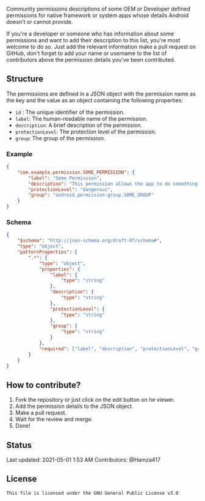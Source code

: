 Community permissions descriptions of some OEM or Developer defined permissions 
for native framework or system apps whose details Android doesn't or cannot provide.

If you're a developer or someone who has information about some permissions and want to 
add their description to this list, you're most welcome to do so. Just add the relevant 
information make a pull request on GitHub, don't forget to add your name or username to 
the list of contributors above the permission details you've been contributed.

## Structure

The permissions are defined in a JSON object with the permission name as the key and
the value as an object containing the following properties:

- `id` : The unique identifier of the permission.
- `label`: The human-readable name of the permission.
- `description`: A brief description of the permission.
- `protectionLevel`: The protection level of the permission.
- `group`: The group of the permission.

### Example

```json
{
    "com.example.permission.SOME_PERMISSION": {
        "label": "Some Permission",
        "description": "This permission allows the app to do something.",
        "protectionLevel": "dangerous",
        "group": "android.permission-group.SOME_GROUP"
    }
}
```

### Schema
```json
{
    "$schema": "http://json-schema.org/draft-07/schema#",
    "type": "object",
    "patternProperties": {
        ".*": {
            "type": "object",
            "properties": {
                "label": {
                    "type": "string"
                },
                "description": {
                    "type": "string"
                },
                "protectionLevel": {
                    "type": "string"
                },
                "group": {
                    "type": "string"
                }
            },
            "required": ["label", "description", "protectionLevel", "group"]
        }
    }
}
```

## How to contribute?

1. Fork the repository or just click on the edit button on he viewer.
2. Add the permission details to the JSON object.
3. Make a pull request.
4. Wait for the review and merge.
5. Done!

## Status
Last updated: 2021-05-01 1:53 AM
Contributors: 
@Hamza417

## License

```
This file is licensed under the GNU General Public License v3.0
```
